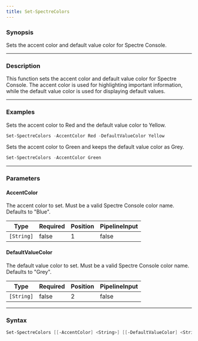 ```yaml
---
title: Set-SpectreColors
---
```








### Synopsis
Sets the accent color and default value color for Spectre Console.



---


### Description

This function sets the accent color and default value color for Spectre Console. The accent color is used for highlighting important information, while the default value color is used for displaying default values.



---


### Examples
Sets the accent color to Red and the default value color to Yellow.

```powershell
Set-SpectreColors -AccentColor Red -DefaultValueColor Yellow
```
Sets the accent color to Green and keeps the default value color as Grey.

```powershell
Set-SpectreColors -AccentColor Green
```


---


### Parameters
#### **AccentColor**

The accent color to set. Must be a valid Spectre Console color name. Defaults to "Blue".






|Type      |Required|Position|PipelineInput|
|----------|--------|--------|-------------|
|`[String]`|false   |1       |false        |



#### **DefaultValueColor**

The default value color to set. Must be a valid Spectre Console color name. Defaults to "Grey".






|Type      |Required|Position|PipelineInput|
|----------|--------|--------|-------------|
|`[String]`|false   |2       |false        |





---


### Syntax
```powershell
Set-SpectreColors [[-AccentColor] <String>] [[-DefaultValueColor] <String>] [<CommonParameters>]
```

